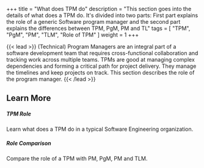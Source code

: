 +++
title = "What does TPM do"
description = "This section goes into the details of what does a TPM do. It's divided into two parts: First part explains the role of a generic Software program manager and the second part explains the differences between TPM, PgM, PM and TL"
tags = [ "TPM", "PgM", "PM", "TLM", "Role of TPM" ]
weight = 1
+++

{{< lead >}}
(Technical) Program Managers are an integral part of a software development team that requires cross-functional collaboration and tracking work across multiple teams. TPMs are good at managing complex dependencies and forming a critical path for project delivery. They manage the timelines and keep projects on track. This section describes the role of the program manager.
{{< /lead >}}


## Learn More
<div class="row py-3 mb-5">
	<div class="col">
		<div class="card flex-row border-0">
			<div class="mt-3">
				<span class="fas fa-rocket fa-2x text-primary"></span>
			</div>
			<div class="card-body pl-2">
				<h5 class="card-title">
					TPM Role
				</h5>
				<p class="card-text text-muted">
					Learn what does a TPM do in a typical Software Engineering organization.
          <a href="/what/tpm_role/" class="stretched-link"></a>
				</p>
			</div>
		</div>
	</div>
	<div class="col">
		<div class="card flex-row border-0">
			<div class="mt-3">
				<span class="fas fa-people-carry fa-2x text-primary"></span>
			</div>
			<div class="card-body pl-2">
				<h5 class="card-title">
					Role Comparison
				</h5>
				<p class="card-text text-muted">
					Compare the role of a TPM with PM, PgM, PM and TLM.
          <a href="/what/roles/" class="stretched-link"></a>
				</p>
			</div>
		</div>
	</div>
</div>
